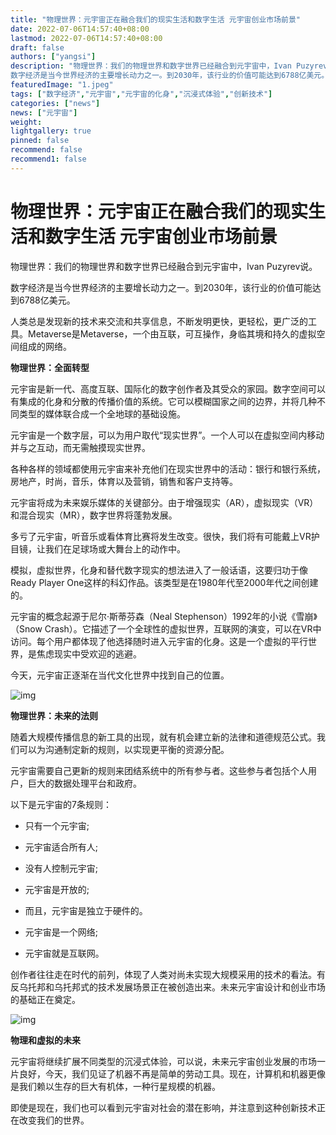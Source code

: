 ```yaml
---
title: "物理世界：元宇宙正在融合我们的现实生活和数字生活 元宇宙创业市场前景"
date: 2022-07-06T14:57:40+08:00
lastmod: 2022-07-06T14:57:40+08:00
draft: false
authors: ["yangsi"]
description: "物理世界：我们的物理世界和数字世界已经融合到元宇宙中，Ivan Puzyrev说。
数字经济是当今世界经济的主要增长动力之一。到2030年，该行业的价值可能达到6788亿美元。"
featuredImage: "1.jpeg"
tags: ["数字经济","元宇宙","元宇宙的化身","沉浸式体验","创新技术"]
categories: ["news"]
news: ["元宇宙"]
weight: 
lightgallery: true
pinned: false
recommend: false
recommend1: false
---
```


# 物理世界：元宇宙正在融合我们的现实生活和数字生活 元宇宙创业市场前景

物理世界：我们的物理世界和数字世界已经融合到元宇宙中，Ivan Puzyrev说。

数字经济是当今世界经济的主要增长动力之一。到2030年，该行业的价值可能达到6788亿美元。

人类总是发现新的技术来交流和共享信息，不断发明更快，更轻松，更广泛的工具。Metaverse是Metaverse，一个由互联，可互操作，身临其境和持久的虚拟空间组成的网络。

**物理世界：全面转型**

元宇宙是新一代、高度互联、国际化的数字创作者及其受众的家园。数字空间可以有集成的化身和分散的传播价值的系统。它可以模糊国家之间的边界，并将几种不同类型的媒体联合成一个全地球的基础设施。

元宇宙是一个数字层，可以为用户取代“现实世界”。一个人可以在虚拟空间内移动并与之互动，而无需触摸现实世界。

各种各样的领域都使用元宇宙来补充他们在现实世界中的活动：银行和银行系统，房地产，时尚，音乐，体育以及营销，销售和客户支持等。

元宇宙将成为未来娱乐媒体的关键部分。由于增强现实（AR），虚拟现实（VR）和混合现实（MR），数字世界将蓬勃发展。

多亏了元宇宙，听音乐或看体育比赛将发生改变。很快，我们将有可能戴上VR护目镜，让我们在足球场或大舞台上的动作中。

模拟，虚拟世界，化身和替代数字现实的想法进入了一般话语，这要归功于像Ready Player One这样的科幻作品。该类型是在1980年代至2000年代之间创建的。

元宇宙的概念起源于尼尔·斯蒂芬森（Neal Stephenson）1992年的小说《雪崩》（Snow Crash）。它描述了一个全球性的虚拟世界，互联网的演变，可以在VR中访问。每个用户都体现了他选择随时进入元宇宙的化身。这是一个虚拟的平行世界，是焦虑现实中受欢迎的逃避。

今天，元宇宙正逐渐在当代文化世界中找到自己的位置。

![img](https://p3.itc.cn/images01/20220610/81338c21b224410da4cd1b29f69f93ce.jpeg)

**物理世界：未来的法则**

随着大规模传播信息的新工具的出现，就有机会建立新的法律和道德规范公式。我们可以为沟通制定新的规则，以实现更平衡的资源分配。

元宇宙需要自己更新的规则来团结系统中的所有参与者。这些参与者包括个人用户，巨大的数据处理平台和政府。

以下是元宇宙的7条规则：

- 只有一个元宇宙;

- 元宇宙适合所有人;

- 没有人控制元宇宙;

- 元宇宙是开放的;

- 而且，元宇宙是独立于硬件的。

- 元宇宙是一个网络;

- 元宇宙就是互联网。

创作者往往走在时代的前列，体现了人类对尚未实现大规模采用的技术的看法。有反乌托邦和乌托邦式的技术发展场景正在被创造出来。未来元宇宙设计和创业市场的基础正在奠定。

![img](https://p4.itc.cn/images01/20220610/8cc4a4eb599f40fcaad6b31b2f3b6682.jpeg)

**物理和虚拟的未来**

元宇宙将继续扩展不同类型的沉浸式体验，可以说，未来元宇宙创业发展的市场一片良好，今天，我们见证了机器不再是简单的劳动工具。现在，计算机和机器更像是我们赖以生存的巨大有机体，一种行星规模的机器。

即使是现在，我们也可以看到元宇宙对社会的潜在影响，并注意到这种创新技术正在改变我们的世界。